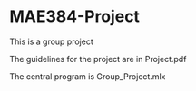 # MAE384-Project
This is a group project

The guidelines for the project are in Project.pdf

The central program is Group_Project.mlx
